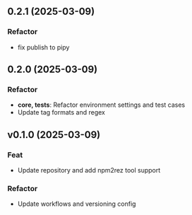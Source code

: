 ## 0.2.1 (2025-03-09)

### Refactor

- fix publish to pipy

## 0.2.0 (2025-03-09)

### Refactor

- **core, tests**: Refactor environment settings and test cases
- Update tag formats and regex

## v0.1.0 (2025-03-09)

### Feat

- Update repository and add npm2rez tool support

### Refactor

- Update workflows and versioning config

